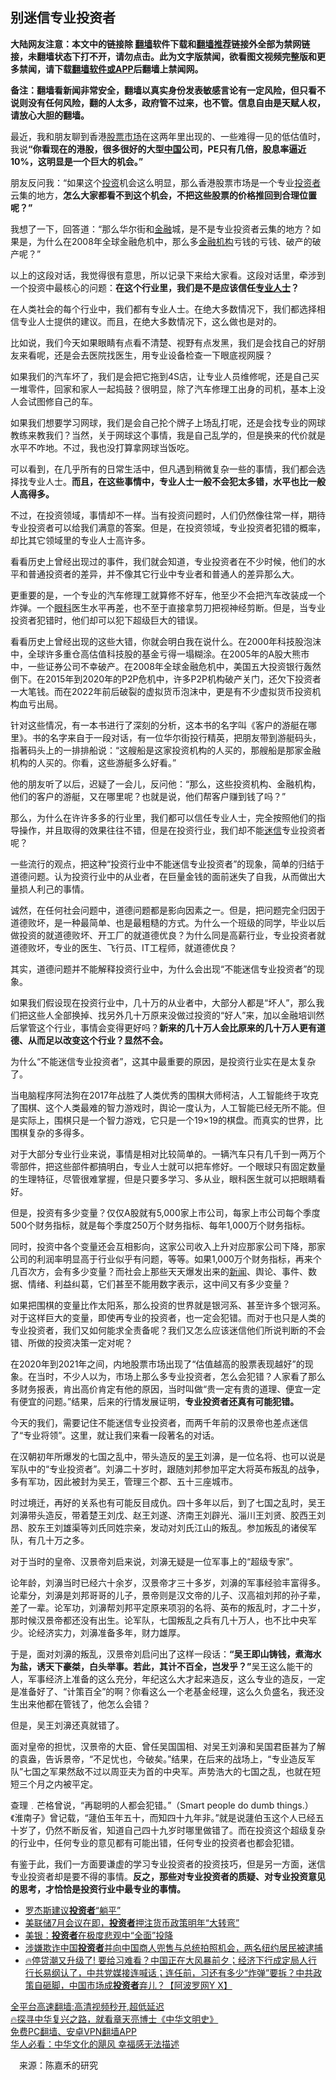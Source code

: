  <!-- 面包屑导航 --> <h2>别迷信专业投资者</h2> <p class="notice"><b>大陆网友注意：本文中的链接除 <a href="https://github.com/bannedbook/fanqiang" >翻墙</a>软件下载和<a href="https://github.com/killgcd/justmysocks/blob/master/README.md">翻墙推荐</a>链接外全部为禁网链接，未翻墙状态下打不开，请勿点击。此为文字版禁闻，欲看图文视频完整版和更多禁闻，请下载<a href="https://github.com/bannedbook/fanqiang">翻墙软件或APP</a>后翻墙上禁闻网。</p><p>备注：翻墙看新闻非常安全，翻墙以真实身份发表敏感言论有一定风险，但只看不说则没有任何风险，翻的人太多，政府管不过来，也不管。信息自由是天赋人权，请放心大胆的翻墙。</b></p>  <div class="entry"> <p>最近，我和朋友聊到香港<a href="https://www.bannedbook.org/bnews/tag/%e8%82%a1%e7%a5%a8%e5%b8%82%e5%9c%ba/" class="st_tag internal_tag" rel="tag" title="标签 股票市场 下的日志">股票市场</a>在这两年里出现的、一些难得一见的低估值时，我说<strong>“你看现在的港股，很多很好的大型<span class='wp_keywordlink_affiliate'><a href="https://www.bannedbook.org/" title="中国" target="_blank">中国</a></span>公司，PE只有几倍，股息率逼近10%，这明显是一个巨大的机会。”</strong></p> <p>朋友反问我：“如果这个<a href="https://www.bannedbook.org/bnews/tag/%e6%8a%95%e8%b5%84/" class="st_tag internal_tag" rel="tag" title="标签 投资 下的日志">投资</a>机会这么明显，那么香港股票市场是一个专业<a href="https://www.bannedbook.org/bnews/tag/%e6%8a%95%e8%b5%84%e8%80%85/" class="st_tag internal_tag" rel="tag" title="标签 投资者 下的日志">投资者</a>云集的地方，<strong>怎么大家都看不到这个机会，不把这些股票的价格推回到合理位置呢？”</strong></p> <p>我想了一下，回答道：“那么华尔街和<a href="https://www.bannedbook.org/bnews/tag/%E9%87%91%E8%9E%8D/" class="st_tag internal_tag" rel="tag" title="标签 金融 下的日志">金融</a>城，是不是专业投资者云集的地方？如果是，为什么在2008年全球金融危机中，那么多<a href="https://www.bannedbook.org/bnews/tag/%E9%87%91%E8%9E%8D%E6%9C%BA%E6%9E%84/" class="st_tag internal_tag" rel="tag" title="标签 金融机构 下的日志">金融机构</a>亏钱的亏钱、破产的破产呢？”</p> <p>以上的这段对话，我觉得很有意思，所以记录下来给大家看。这段对话里，牵涉到一个投资中最核心的问题：<strong>在这个行业里，我们是不是应该信任<a href="https://www.bannedbook.org/bnews/tag/%E4%B8%93%E4%B8%9A%E4%BA%BA%E5%A3%AB/" class="st_tag internal_tag" rel="tag" title="标签 专业人士 下的日志">专业人士</a>？</strong></p> <p>在人类社会的每个行业中，我们都有专业人士。在绝大多数情况下，我们都选择相信专业人士提供的建议。而且，在绝大多数情况下，这么做也是对的。</p> <p>比如说，我们今天如果眼睛有点看不清楚、视野有点发黑，我们是会找自己的好朋友来看呢，还是会去医院找医生，用专业设备检查一下眼底视网膜？</p> <p>如果我们的汽车坏了，我们是会把它拖到4S店，让专业人员维修呢，还是自己买一堆零件，回家和家人一起捣鼓？很明显，除了汽车修理工出身的司机，基本上没人会试图修自己的车。</p> <p>如果我们想要学习网球，我们是会自己抡个牌子上场乱打呢，还是会找专业的网球教练来教我们？当然，关于网球这个事情，我是自己乱学的，但是换来的代价就是水平不咋地。不过，我也没打算拿网球当饭吃。</p> <p>可以看到，在几乎所有的日常生活中，但凡遇到稍微复杂一些的事情，我们都会选择找专业人士。<strong>而且，在这些事情中，专业人士一般不会犯太多错，水平也比一般人高得多。</strong></p>  <p>不过，在投资领域，事情却不一样。当有投资问题时，人们仍然像往常一样，期待专业投资者可以给我们满意的答案。但是，在投资领域，专业投资者犯错的概率，却比其它领域里的专业人士高许多。</p> <p>看看历史上曾经出现过的事件，我们就会知道，专业投资者在不少时候，他们的水平和普通投资者的差异，并不像其它行业中专业者和普通人的差异那么大。</p> <p>更重要的是，一个专业的汽车修理工就算修不好车，他至少不会把汽车改装成一个炸弹。一个<a href="https://www.bannedbook.org/bnews/tag/%e7%9c%bc%e7%a7%91/" class="st_tag internal_tag" rel="tag" title="标签 眼科 下的日志">眼科</a>医生水平再差，也不至于直接拿剪刀把视神经剪断。但是，当专业投资者犯错时，他们却可以犯下超级巨大的错误。</p> <p>看看历史上曾经出现的这些大错，你就会明白我在说什么。在2000年科技股泡沫中，全球许多重仓高估值科技股的基金亏得一塌糊涂。在2005年的A股大熊市中，一些证券公司不幸破产。在2008年全球金融危机中，美国五大投资银行轰然倒下。在2015年到2020年的P2P危机中，许多P2P机构破产关门，还欠下投资者一大笔钱。而在2022年前后破裂的虚拟货币泡沫中，更是有不少虚拟货币投资机构血亏出局。</p> <p>针对这些情况，有一本书进行了深刻的分析，这本书的名字叫《客户的游艇在哪里》。书的名字来自于一段对话，有一位华尔街投行精英，把朋友带到游艇码头，指著码头上的一排排船说：“这艘船是这家投资机构的人买的，那艘船是那家金融机构的人买的。你看，这些游艇多么好看。”</p> <p>他的朋友听了以后，迟疑了一会儿，反问他：“那么，这些投资机构、金融机构，他们的客户的游艇，又在哪里呢？也就是说，他们帮客户赚到钱了吗？”</p> <p>那么，为什么在许许多多的行业里，我们都可以信任专业人士，完全按照他们的指导操作，并且取得的效果往往不错，但是在投资行业，我们却不能<a href="https://www.bannedbook.org/bnews/tag/%E8%BF%B7%E4%BF%A1/" class="st_tag internal_tag" rel="tag" title="标签 迷信 下的日志">迷信</a>专业投资者呢？</p> <p>一些流行的观点，把这种“投资行业中不能迷信专业投资者”的现象，简单的归结于道德问题。认为投资行业中的从业者，在巨量金钱的面前迷失了自我，从而做出大量损人利己的事情。</p> <p>诚然，在任何社会问题中，道德问题都是影向因素之一。但是，把问题完全归因于道德败坏，是一种最简单、也是最粗糙的方式。为什么一个班级的同学，毕业以后做投资的就道德败坏、开工厂的就道德优良？为什么同是高薪行业，专业投资者就道德败坏，专业的医生、飞行员、IT工程师，就道德优良？</p>  <p>其实，道德问题并不能解释投资行业中，为什么会出现“不能迷信专业投资者”的现象。</p> <p>如果我们假设现在投资行业中，几十万的从业者中，大部分人都是“坏人”，那么我们把这些人全部换掉、找另外几十万原来没做过投资的“好人”来，加以金融培训然后掌管这个行业，事情会变得更好吗？<strong>新来的几十万人会比原来的几十万人更有道德、从而足以改变这个行业？显然不会。</strong></p> <p>为什么“不能迷信专业投资者”，这其中最重要的原因，是投资行业实在是太复杂了。</p> <p>当电脑程序阿法狗在2017年战胜了人类优秀的围棋大师柯洁，人工智能终于攻克了围棋、这个人类最难的智力游戏时，舆论一度认为，人工智能已经无所不能。但是实际上，围棋只是一个智力游戏，它只是一个19×19的棋盘。而真实的世界，比围棋复杂的多得多。</p> <p>对于大部分专业行业来说，事情是相对比较简单的。一辆汽车只有几千到一两万个零部件，把这些部件都搞明白，专业人士就可以把车修好。一个眼球只有固定数量的生理特征，尽管很难掌握，但是只要多学习、多从业，眼科医生就可以把眼睛看好。</p> <p>但是，投资有多少变量？仅仅A股就有5,000家上市公司，每家上市公司每个季度500个财务指标，就是每个季度250万个财务指标、每年1,000万个财务指标。</p> <p>同时，投资中各个变量还会互相影向，这家公司收入上升对应那家公司下降，那家公司的利润率明显高于行业似乎有问题，等等。如果1,000万个财务指标，再来个几百次方，会有多少变量？而社会上那些天天爆发出来的<span class='wp_keywordlink_affiliate'><a href="https://www.bannedbook.org/" title="新闻">新闻</a></span>、舆论、事件、数据、情绪、利益纠葛，它们甚至不能用数字表示，这中间又有多少变量？</p> <p>如果把围棋的变量比作太阳系，那么投资的世界就是银河系、甚至许多个银河系。对于这样巨大的变量，即使再专业的投资者，也一定会犯错。而对于也只是人类的专业投资者，我们又如何能求全责备呢？我们又怎么应该迷信他们所说判断的不会错、所做的投资决策一定对呢？</p> <p>在2020年到2021年之间，内地股票市场出现了“估值越高的股票表现越好”的现象。在当时，不少人以为，市场上那么多专业投资者，怎么会犯错？人家看了那么多财务报表，肯出高价肯定有他的原因，当时叫做“贵一定有贵的道理、便宜一定有便宜的问题。”结果，后来的行情发展证明，<strong>专业投资者还真有可能犯错。</strong></p>  <p>今天的我们，需要记住不能迷信专业投资者，而两千年前的汉景帝也差点迷信了“专业将领”。这里，就让我们来看一段著名的对话。</p> <p>在汉朝初年所爆发的七国之乱中，带头造反的<a href="https://www.bannedbook.org/bnews/tag/%e5%90%b4%e7%8e%8b/" class="st_tag internal_tag" rel="tag" title="标签 吴王 下的日志">吴王</a>刘濞，是一位名将、也可以说是军队中的“专业投资者”。刘濞二十岁时，跟随刘邦参加平定大将英布叛乱的战争，多有军功，因此被封为吴王，管理三个郡、五十三座城市。</p> <p>时过境迁，再好的关系也有可能反目成仇。四十多年以后，到了七国之乱时，吴王刘濞带头造反，带着楚王刘戊、赵王刘遂、济南王刘辟光、淄川王刘贤、胶西王刘昂、胶东王刘雄渠等刘氏同姓宗亲，发动对刘氏江山的叛乱。参加叛乱的诸侯军队，有几十万之多。</p> <p>对于当时的皇帝、汉景帝刘启来说，刘濞无疑是一位军事上的“超级专家”。</p> <p>论年龄，刘濞当时已经六十余岁，汉景帝才三十多岁，刘濞的军事经验丰富得多。论辈分，刘濞是刘邦哥哥的儿子，景帝则是汉文帝的儿子、汉高祖刘邦的孙子辈，差了一辈。论军功，刘濞帮刘邦平定原来项羽的名将、英布的叛乱时，才二十岁，那时候汉景帝都还没有出生。论军队，七国叛乱之兵有几十万人，也不比中央军少。论经济实力，刘濞准备多年，财力雄厚。</p> <p>于是，面对刘濞的叛乱，汉景帝刘启问出了这样一段话：<strong>“吴王即山铸钱，煮海水为盐，诱天下豪桀，白头举事。若此，其计不百全，岂发乎？”</strong>吴王这么能干的人，军事经济上准备的这么充分，年纪这么大才起来造反，这么专业的造反，一定是准备好了、“计策百全”的啊？你看这么一个老基金经理，这么久负盛名，我还没生出来他都在管钱了，他怎么会错？</p> <p>但是，吴王刘濞还真就错了。</p> <p>面对皇帝的担忧，汉景帝的大臣、曾任吴国国相、对吴王刘濞和吴国君臣甚为了解的袁盎，告诉景帝，“不足忧也，今破矣。”结果，在后来的战场上，“专业造反军队”七国之军果然敌不过以周亚夫为首的中央军。声势浩大的七国之乱，也就在短短三个月之内被平定。</p> <p>查理﹒芒格曾说，“再聪明的人都会犯错。”（Smart people do dumb things.）《淮南子》曾记载，“蘧伯玉年五十，而知四十九年非。”就是说蘧伯玉这个人已经五十岁了，仍然不断反省，知道自己四十九岁时哪里做错了。而在投资这个超级复杂的行业中，任何专业的意见都有可能出错，任何专业的投资者也都会犯错。</p>  <p>有鉴于此，我们一方面要谦虚的学习专业投资者的投资技巧，但是另一方面，迷信专业投资者却是要不得的事情。<strong>反之，那些对专业投资者的质疑、对专业投资意见的思考，才恰恰是投资行业中最专业的事情。</strong></p> <div id="taboola-mid-1"></div>  <ul class='op-related-articles' title='相关阅读'> <li><a href='https://www.bannedbook.org/bnews/finance/20220728/1763874.html' target='_blank'>罗杰斯建议<b>投资者</b>“躺平”</a></li> <li><a href='https://www.bannedbook.org/bnews/finance/20220726/1763013.html' target='_blank'>美联储7月会议在即，<b>投资者</b>押注货币政策明年“大转弯”</a></li> <li><a href='https://www.bannedbook.org/bnews/finance/20220720/1760493.html' target='_blank'>美银：<b>投资者</b>在极度悲观中“全面”投降</a></li> <li><a href='https://www.bannedbook.org/bnews/headline/20220719/1760079.html' target='_blank'>涉嫌欺诈中国<b>投资者</b>并向中国商人兜售与总统拍照机会，两名纽约居民被逮捕</a></li> <li><a href='https://www.bannedbook.org/bnews/bannedvideo/20220718/1759907.html' target='_blank'>🔥停贷潮又升级了! 要给习难看？中国正在大风暴前夕；经济下行成定局人行行长易纲认了，中共党媒接连喊话；连任前，习还有多少“炸弹”要拆？中共政策自砸脚，中国市场成<b>投资者</b>弃儿？【阿波罗网Y X】</a></li> </ul> <p class="texttj"> <a href="https://github.com/bannedbook/fanqiang/wiki/V2ray%E6%9C%BA%E5%9C%BA" target="_blank">全平台高速翻墙:高清视频秒开,超低延迟</a><br/> <a href="https://www.bannedbook.org/bnews/comments/20220808/1768773.html" target="_blank">🔥探寻中华复兴之路，就看章天亮博士《中华文明史》</a><br/> <a href="https://github.com/bannedbook/fanqiang/wiki/%E7%A6%81%E9%97%BB%E7%BD%91%E5%AE%89%E5%8D%93%E7%BF%BB%E5%A2%99%E6%96%B0%E9%97%BBAPP" target="_blank">免费PC翻墙、安卓VPN翻墙APP</a><br/> <a href="https://www.bannedbook.org/bnews/comments/20220220/1694796.html" target="_blank">华人必看：中华文化的飓风 幸福感无法描述</a> </p><p class="src-info">　来源：陈嘉禾的研究 </p><a name='sharetosocial'></a>  <div style="margin-bottom:5px;padding-bottom:5px;clear:both"> <div id="archive-pix-1" class="banner-ads"> <!-- AuctionX Display platform tag START --> <div id="27602x728x90x621x_ADSLOT1" clicktrack="%%CLICK_URL_ESC%%"></div>  <!-- AuctionX Display platform tag END --> </div> <div id="archive-pix-2" class="banner-ads"> <!-- AuctionX Display platform tag START --> <div id="27556x300x250x621x_ADSLOT1" clicktrack="%%CLICK_URL_ESC%%" style="margin:0 auto;text-align:center"></div>  <!-- AuctionX Display platform tag END --> </div> </div>  <div id="archive-pix-1" class="banner-ads"> <!-- AuctionX Display platform tag START --> <div id="27603x728x90x621x_ADSLOT1" clicktrack="%%CLICK_URL_ESC%%"></div>  <!-- AuctionX Display platform tag END --> </div> </div><!--END ENTRY--> 